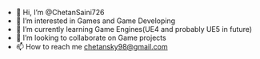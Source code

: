 - 👋 Hi, I’m @ChetanSaini726
- 👀 I’m interested in Games and Game Developing
- 🌱 I’m currently learning Game Engines(UE4 and probably UE5 in future)
- 💞️ I’m looking to collaborate on Game projects
- 📫 How to reach me chetansky98@gmail.com

<!---
ChetanSaini726/ChetanSaini726 is a ✨ special ✨ repository because its `README.md` (this file) appears on your GitHub profile.
You can click the Preview link to take a look at your changes.
--->
